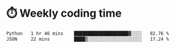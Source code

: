 
# :stopwatch: Weekly coding time
<!--START_SECTION:waka-->

```txt
Python   1 hr 46 mins    ████████████████████▓░░░░   82.76 %
JSON     22 mins         ████▒░░░░░░░░░░░░░░░░░░░░   17.24 %
```

<!--END_SECTION:waka-->


<!-- <p> <img src="https://github-readme-stats.vercel.app/api?username=cozgerest&show_icons=true&hide_border=false" />  </p> -->

